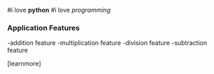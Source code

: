 #i love **python**
#i love *programming*

### Application Features
-addition feature
-multiplication feature
-division feature
-subtraction feature

[learnmore]